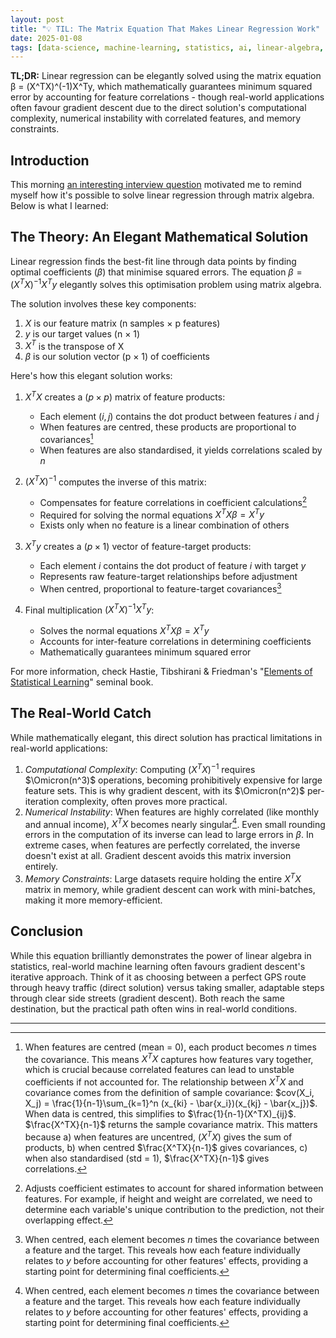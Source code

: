 ```yaml
---
layout: post
title: "💡 TIL: The Matrix Equation That Makes Linear Regression Work"
date: 2025-01-08
tags: [data-science, machine-learning, statistics, ai, linear-algebra, til, modelling-mindsets, data-modeling]
---
```


**TL;DR:** Linear regression can be elegantly solved using the matrix equation β = (X^TX)^(-1)X^Ty, which mathematically guarantees minimum squared error by accounting for feature correlations - though real-world applications often favour gradient descent due to the direct solution's computational complexity, numerical instability with correlated features, and memory constraints.

<!--more-->

## Introduction
This morning [an interesting interview question](https://xcancel.com/andrew_n_carr/status/1876855682529480844) motivated me to remind myself how it's possible to solve linear regression through matrix algebra. Below is what I learned:  

## The Theory: An Elegant Mathematical Solution
Linear regression finds the best-fit line through data points by finding optimal coefficients ($\beta$) that minimise squared errors. The equation $\beta = (X^TX)^{-1}X^Ty$ elegantly solves this optimisation problem using matrix algebra.

The solution involves these key components:
1. $X$ is our feature matrix (n samples × p features)
2. $y$ is our target values (n × 1)
3. $X^T$ is the transpose of X
4. $\beta$ is our solution vector (p × 1) of coefficients

Here's how this elegant solution works:  
1. $X^TX$ creates a $(p \times p)$ matrix of feature products:  
   - Each element $(i,j)$ contains the dot product between features $i$ and $j$
   - When features are centred, these products are proportional to covariances[^1]
   - When features are also standardised, it yields correlations scaled by $n$

2. $(X^TX)^{-1}$ computes the inverse of this matrix:  
   - Compensates for feature correlations in coefficient calculations[^2]
   - Required for solving the normal equations $X^TX\beta = X^Ty$
   - Exists only when no feature is a linear combination of others

3. $X^Ty$ creates a $(p \times 1)$ vector of feature-target products:  
   - Each element $i$ contains the dot product of feature $i$ with target $y$
   - Represents raw feature-target relationships before adjustment
   - When centred, proportional to feature-target covariances[^3]

4. Final multiplication $(X^TX)^{-1}X^Ty$:  
   - Solves the normal equations $X^TX\beta = X^Ty$
   - Accounts for inter-feature correlations in determining coefficients
   - Mathematically guarantees minimum squared error

For more information, check Hastie, Tibshirani & Friedman's "[Elements of Statistical Learning](https://archive.org/details/elementsofstatis0000hast)" seminal book. 

## The Real-World Catch
While mathematically elegant, this direct solution has practical limitations in real-world applications:  
1. _Computational Complexity_: Computing $(X^TX)^{-1}$ requires $\Omicron(n^3)$ operations, becoming prohibitively expensive for large feature sets. This is why gradient descent, with its $\Omicron(n^2)$  per-iteration complexity, often proves more practical.  
2. _Numerical Instability_: When features are highly correlated (like monthly and annual income), $X^TX$ becomes nearly singular[^3]. Even small rounding errors in the computation of its inverse can lead to large errors in $\beta$. In extreme cases, when features are perfectly correlated, the inverse doesn't exist at all. Gradient descent avoids this matrix inversion entirely.    
3. _Memory Constraints_: Large datasets require holding the entire $X^TX$ matrix in memory, while gradient descent can work with mini-batches, making it more memory-efficient.  

## Conclusion
While this equation brilliantly demonstrates the power of linear algebra in statistics, real-world machine learning often favours gradient descent's iterative approach. Think of it as choosing between a perfect GPS route through heavy traffic (direct solution) versus taking smaller, adaptable steps through clear side streets (gradient descent). Both reach the same destination, but the practical path often wins in real-world conditions.

---
[^1]: When features are centred (mean = 0), each product becomes $n$ times the covariance. This means $X^TX$ captures how features vary together, which is crucial because correlated features can lead to unstable coefficients if not accounted for. The relationship between $X^TX$ and covariance comes from the definition of sample covariance: $cov(X_i, X_j) = \frac{1}{n-1}\sum_{k=1}^n (x_{ki} - \bar{x_i})(x_{kj} - \bar{x_j})$. When data is centred, this simplifies to $\frac{1}{n-1}(X^TX)_{ij}$.  $\frac{X^TX}{n-1}$ returns the sample covariance matrix. This matters because a) when features are uncentred, $(X^TX)$ gives the sum of products, b) when centred $\frac{X^TX}{n-1}$ gives covariances, c) when also standardised (std = 1), $\frac{X^TX}{n-1}$ gives correlations.
[^2]: Adjusts coefficient estimates to account for shared information between features. For example, if height and weight are correlated, we need to determine each variable's unique contribution to the prediction, not their overlapping effect.
[^3]: When centred, each element becomes $n$ times the covariance between a feature and the target. This reveals how each feature individually relates to $y$ before accounting for other features' effects, providing a starting point for determining final coefficients.
[^3]: A matrix is singular (or non-invertible) when its determinant is zero. In practical terms, this means one or more columns can be expressed as linear combinations of other columns.
